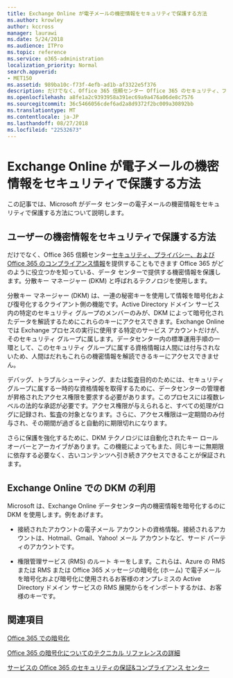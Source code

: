 ```yaml
---
title: Exchange Online が電子メールの機密情報をセキュリティで保護する方法
ms.author: krowley
author: kccross
manager: laurawi
ms.date: 5/24/2018
ms.audience: ITPro
ms.topic: reference
ms.service: o365-administration
localization_priority: Normal
search.appverid:
- MET150
ms.assetid: 989ba10c-f73f-4efb-ad1b-af3322e5f376
description: だけでなく、Office 365 信頼センター Office 365 のセキュリティ、プライバシー、およびコンプライアンス情報を提供することもできます Office 365 がどのように役立つかを知っている、データ センターで提供する機密情報を保護します。分散キー マネージャー (DKM) と呼ばれるテクノロジを使用します。
ms.openlocfilehash: a8fe1a2c9393958a391ec69a9a476a06de8c7576
ms.sourcegitcommit: 36c5466056cdef6ad2a8d9372f2bc009a30892bb
ms.translationtype: MT
ms.contentlocale: ja-JP
ms.lasthandoff: 08/27/2018
ms.locfileid: "22532673"
---
```

# <a name="how-exchange-online-secures-your-email-secrets"></a>Exchange Online が電子メールの機密情報をセキュリティで保護する方法

この記事では、Microsoft がデータ センターの電子メールの機密情報をセキュリティで保護する方法について説明します。
  
## <a name="how-do-we-secure-secret-information-provided-by-you"></a>ユーザーの機密情報をセキュリティで保護する方法

だけでなく、Office 365 信頼センター[セキュリティ、プライバシー、および Office 365 のコンプライアンス情報](https://go.microsoft.com/fwlink/?linkid=874644)を提供することもできます Office 365 がどのように役立つかを知っている、データ センターで提供する機密情報を保護します。分散キー マネージャー (DKM) と呼ばれるテクノロジを使用します。
  
分散キー マネージャー (DKM) は、一連の秘密キーを使用して情報を暗号化および復号化するクライアント側の機能です。Active Directory ドメイン サービス内の特定のセキュリティ グループのメンバーのみが、DKM によって暗号化されたデータを解読するためにこれらのキーにアクセスできます。Exchange Online では Exchange プロセスの実行に使用する特定のサービス アカウントだけが、そのセキュリティ グループに属します。データセンター内の標準運用手順の一環として、このセキュリティ グループに属する資格情報は人間には付与されないため、人間はだれもこれらの機密情報を解読できるキーにアクセスできません。
  
デバッグ、トラブルシューティング、または監査目的のためには、セキュリティ グループに属する一時的な資格情報を取得するために、データセンターの管理者が昇格されたアクセス権限を要求する必要があります。このプロセスには複数レベルの法的な承認が必要です。アクセス権限が与えられると、すべての処理がログに記録され、監査の対象となります。さらに、アクセス権限は一定期間のみ付与され、その期間が過ぎると自動的に期限切れになります。
  
さらに保護を強化するために、DKM テクノロジには自動化されたキー ロール オーバーとアーカイブがあります。この機能によってもまた、同じキーに無期限に依存する必要なく、古いコンテンツへ引き続きアクセスできることが保証されます。

  
## <a name="where-does-exchange-online-make-use-of-dkm"></a>Exchange Online での DKM の利用

Microsoft は、Exchange Online データセンター内の機密情報を暗号化するのに DKM を使用します。例をあげます。
  
- 接続されたアカウントの電子メール アカウントの資格情報。接続されるアカウントは、Hotmail、Gmail、Yahoo! メール アカウントなど、サード パーティのアカウントです。
    
- 権限管理サービス (RMS) のルート キーをします。これらは、Azure の RMS または RMS または Office 365 メッセージの暗号化 (ホーム) で電子メールを暗号化および暗号化に使用されるお客様のオンプレミスの Active Directory ドメイン サービスの RMS 展開からをインポートするかは、お客様のキーです。
    
## <a name="related-topics"></a>関連項目

[Office 365 での暗号化](encryption.md)
  
[Office 365 の暗号化についてのテクニカル リファレンスの詳細](technical-reference-details-about-encryption.md)
  
[サービスの Office 365 のセキュリティの保証&amp;コンプライアンス センター](https://go.microsoft.com/fwlink/?linkid=874645)
  

